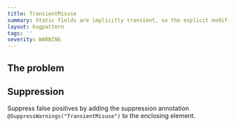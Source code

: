 ```yaml
---
title: TransientMisuse
summary: Static fields are implicitly transient, so the explicit modifier is unnecessary
layout: bugpattern
tags: ''
severity: WARNING
---
```


<!--
*** AUTO-GENERATED, DO NOT MODIFY ***
To make changes, edit the @BugPattern annotation or the explanation in docs/bugpattern.
-->


## The problem


## Suppression
Suppress false positives by adding the suppression annotation `@SuppressWarnings("TransientMisuse")` to the enclosing element.

